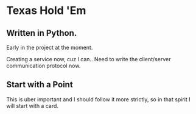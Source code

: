 # Texas Hold 'Em
## Written in Python.
Early in the project at the moment.

Creating a service now, cuz I can.. Need to write the client/server communication protocol now.

## Start with a Point
This is uber important and I should follow it more strictly, so in that spirit I will start with a card.
